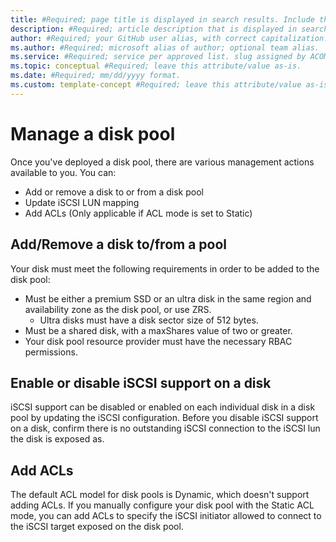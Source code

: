 ```yaml
---
title: #Required; page title is displayed in search results. Include the brand.
description: #Required; article description that is displayed in search results. 
author: #Required; your GitHub user alias, with correct capitalization.
ms.author: #Required; microsoft alias of author; optional team alias.
ms.service: #Required; service per approved list. slug assigned by ACOM.
ms.topic: conceptual #Required; leave this attribute/value as-is.
ms.date: #Required; mm/dd/yyyy format.
ms.custom: template-concept #Required; leave this attribute/value as-is.
---
```


# Manage a disk pool

Once you've deployed a disk pool, there are various management actions available to you. You can:
- Add or remove a disk to or from a disk pool
- Update iSCSI LUN mapping
- Add ACLs (Only applicable if ACL mode is set to Static)


## Add/Remove a disk to/from a pool

Your disk must meet the following requirements in order to be added to the disk pool:
- Must be either a premium SSD or an ultra disk in the same region and availability zone as the disk pool, or use ZRS.
    - Ultra disks must have a disk sector size of 512 bytes.
- Must be a shared disk, with a maxShares value of two or greater.
- Your disk pool resource provider must have the necessary RBAC permissions.


## Enable or disable iSCSI support on a disk

iSCSI support can be disabled or enabled on each individual disk in a disk pool by updating the iSCSI configuration. Before you disable iSCSI support on a disk, confirm there is no outstanding iSCSI connection to the iSCSI lun the disk is exposed as.


## Add ACLs
The default ACL model for disk pools is Dynamic, which doesn't support adding ACLs. If you manually configure your disk pool with the Static ACL mode, you can add ACLs to specify the iSCSI initiator allowed to connect to the iSCSI target exposed on the disk pool.

